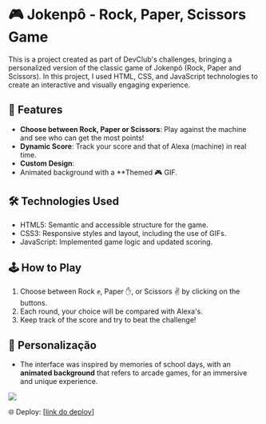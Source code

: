 # 🎮 Jokenpô - Rock, Paper, Scissors Game

This is a project created as part of DevClub's challenges, bringing a personalized version of the classic game of Jokenpô (Rock, Paper and Scissors). In this project, I used HTML, CSS, and JavaScript technologies to create an interactive and visually engaging experience.

## 📌 Features
- **Choose between Rock, Paper or Scissors**: Play against the machine and see who can get the most points!
- **Dynamic Score**: Track your score and that of Alexa (machine) in real time.
- **Custom Design**: 
- Animated background with a **Themed 🎮 GIF.

## 🛠️ Technologies Used
- HTML5: Semantic and accessible structure for the game.
- CSS3: Responsive styles and layout, including the use of GIFs.
- JavaScript: Implemented game logic and updated scoring.

## 🕹️ How to Play
1. Choose between Rock ✊, Paper ✋, or Scissors ✌️ by clicking on the buttons.
2. Each round, your choice will be compared with Alexa's.
3. Keep track of the score and try to beat the challenge!

## 🎨 Personalização
-  The interface was inspired by memories of school days, with an **animated background** that refers to arcade games, for an immersive and unique experience.

<img src="https://github.com/WgDksilva/Jokenpo/blob/main/assets/Github.jpg?raw=true">

🌐 Deploy: [[link do deploy](https://wgdksilva.github.io/Jokenpo/)]